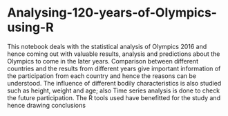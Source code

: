 # Analysing-120-years-of-Olympics-using-R
This notebook deals with the statistical analysis of Olympics 2016 and hence coming out with valuable results, analysis and predictions about the Olympics to come in the later years. Comparison between different countries and the results from different years give important information of the participation from each country and hence the reasons can be understood.  The influence of different bodily characteristics is also studied such as height, weight and age; also Time series analysis is done to check the future participation. The R tools used have benefitted for the study and hence drawing conclusions
